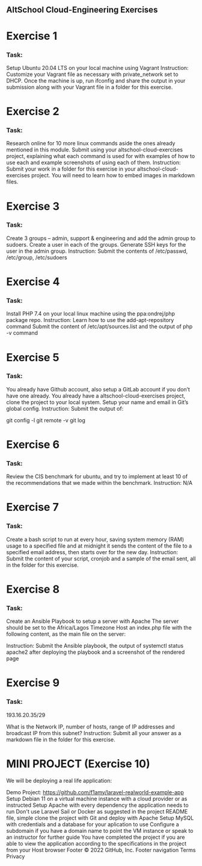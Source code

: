 ## AltSchool Cloud-Engineering Exercises
# Exercise 1
### Task:
Setup Ubuntu 20.04 LTS on your local machine using Vagrant
Instruction: 
 Customize your Vagrant file as necessary with private_network set to DHCP.
 Once the machine is up, run ifconfig and share the output in your submission along with your Vagrant file in a folder for this exercise.
# Exercise 2
### Task:
Research online for 10 more linux commands aside the ones already mentioned in this module. Submit using your altschool-cloud-exercises project, explaining what each command is used for with examples of how to use each and example screenshots of using each of them.
Instruction:
 Submit your work in a folder for this exercise in your altschool-cloud-exercises project. You will need to learn how to embed images in markdown files.
# Exercise 3
### Task:
Create 3 groups – admin, support & engineering and add the admin group to sudoers.
Create a user in each of the groups.
Generate SSH keys for the user in the admin group.
Instruction:
 Submit the contents of /etc/passwd, /etc/group, /etc/sudoers
# Exercise 4
### Task:
Install PHP 7.4 on your local linux machine using the ppa:ondrej/php package repo.
Instruction:
 Learn how to use the add-apt-repository command
 Submit the content of /etc/apt/sources.list and the output of php -v command
# Exercise 5
### Task:
You already have Github account, also setup a GitLab account if you don’t have one already.
You already have a altschool-cloud-exercises project, clone the project to your local system.
Setup your name and email in Git’s global config.
Instruction:
Submit the output of:

 git config -l
 git remote -v
 git log
# Exercise 6
### Task:
Review the CIS benchmark for ubuntu, and try to implement at least 10 of the recommendations that we made within the benchmark.
Instruction:
N/A
# Exercise 7
### Task:
Create a bash script to run at every hour, saving system memory (RAM) usage to a specified file and at midnight it sends the content of the file to a specified email address, then starts over for the new day.
Instruction:
 Submit the content of your script, cronjob and a sample of the email sent, all in the folder for this exercise.
# Exercise 8
### Task:
Create an Ansible Playbook to setup a server with Apache
The server should be set to the Africa/Lagos Timezone
Host an index.php file with the following content, as the main file on the server:
<?php
echo date("F d, Y h:i:s A e", time());
?>
Instruction:
 Submit the Ansible playbook, the output of systemctl status apache2 after deploying the playbook and a screenshot of the rendered page
# Exercise 9
### Task:
193.16.20.35/29

What is the Network IP, number of hosts, range of IP addresses and broadcast IP from this subnet?
Instruction:
 Submit all your answer as a markdown file in the folder for this exercise.
# MINI PROJECT (Exercise 10)
We will be deploying a real life application:

Demo Project: https://github.com/f1amy/laravel-realworld-example-app
Setup Debian 11 on a virtual machine instance with a cloud provider or as instructed
Setup Apache with every dependency the application needs to run
Don't use Laravel Sail or Docker as suggested in the project README file, simple clone the project with Git and deploy with Apache
Setup MySQL with credentials and a database for your aplication to use
Configure a subdomain if you have a domain name to point the VM instance or speak to an instructor for further guide
You have completed the project if you are able to view the application according to the specifications in the project from your Host browser
Footer
© 2022 GitHub, Inc.
Footer navigation
Terms
Privacy
